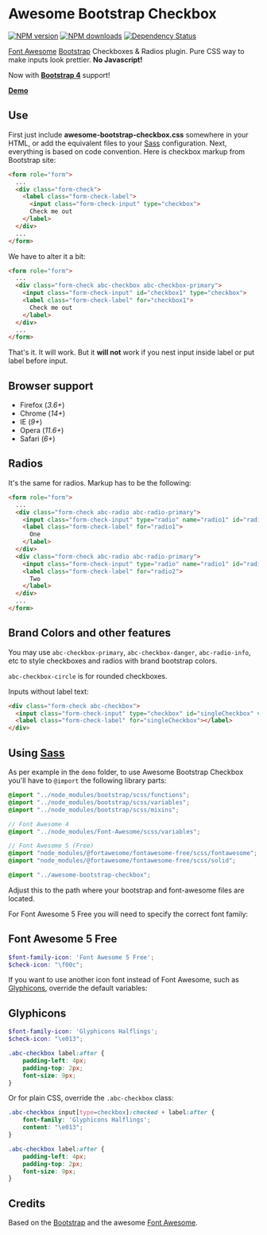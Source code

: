 Awesome Bootstrap Checkbox
==========================
[![NPM version](https://img.shields.io/npm/v/awesome-bootstrap-checkbox.svg?style=flat)](https://www.npmjs.com/package/awesome-bootstrap-checkbox)
[![NPM downloads](https://img.shields.io/npm/dm/awesome-bootstrap-checkbox.svg?style=flat)](https://www.npmjs.com/package/awesome-bootstrap-checkbox)
[![Dependency Status](https://img.shields.io/david/dev/flatlogic/awesome-bootstrap-checkbox.svg?branch=master&style=flat)](https://www.npmjs.com/package/awesome-bootstrap-checkbox)

[Font Awesome][] [Bootstrap][] Checkboxes & Radios plugin. Pure CSS way to make inputs look prettier. **No Javascript!**

Now with **[Bootstrap 4][]** support!

**[Demo][]**

Use
------------

First just include **awesome-bootstrap-checkbox.css** somewhere in your HTML, or add the equivalent files to your [Sass](#using-sass) configuration.
Next, everything is based on code convention. Here is checkbox markup from Bootstrap site:

````html
<form role="form">
  ...
  <div class="form-check">
    <label class="form-check-label">
      <input class="form-check-input" type="checkbox">
      Check me out
    </label>
  </div>
  ...
</form>
````

We have to alter it a bit:
````html
<form role="form">
  ...
  <div class="form-check abc-checkbox abc-checkbox-primary">
    <input class="form-check-input" id="checkbox1" type="checkbox">
    <label class="form-check-label" for="checkbox1">
      Check me out
    </label>
  </div>
  ...
</form>
````
That's it. It will work. But it **will not** work if you nest input inside label or put label before input.

Browser support
-----------
- Firefox (_3.6+_)
- Chrome  (_14+_)
- IE      (_9+_)
- Opera   (_11.6+_)
- Safari  (_6+_)

Radios
------------

It's the same for radios. Markup has to be the following:
````html
<form role="form">
  ...
  <div class="form-check abc-radio abc-radio-primary">
    <input class="form-check-input" type="radio" name="radio1" id="radio1" value="option1" checked>
    <label class="form-check-label" for="radio1">
      One
    </label>
  </div>
  <div class="form-check abc-radio abc-radio-primary">
    <input class="form-check-input" type="radio" name="radio1" id="radio2" value="option2">
    <label class="form-check-label" for="radio2">
      Two
    </label>
  </div>
  ...
</form>
````

Brand Colors and other features
------------

You may use `abc-checkbox-primary`, `abc-checkbox-danger`, `abc-radio-info`, etc to style checkboxes and radios with brand bootstrap colors.

`abc-checkbox-circle` is for rounded checkboxes.

Inputs without label text:

````html
<div class="form-check abc-checkbox">
  <input class="form-check-input" type="checkbox" id="singleCheckbox" value="option1" aria-label="Single checkbox One">
  <label class="form-check-label" for="singleCheckbox"></label>
</div>
````

Using [Sass][]
----------

As per example in the `demo` folder, to use Awesome Bootstrap Checkbox you'll have to `@import` the following library parts:

````scss
@import "../node_modules/bootstrap/scss/functions";
@import "../node_modules/bootstrap/scss/variables";
@import "../node_modules/bootstrap/scss/mixins";

// Font Awesome 4
@import "../node_modules/Font-Awesome/scss/variables";

// Font Awesome 5 (Free)
@import "node_modules/@fortawesome/fontawesome-free/scss/fontawesome";
@import "node_modules/@fortawesome/fontawesome-free/scss/solid";

@import "../awesome-bootstrap-checkbox";
````

Adjust this to the path where your bootstrap and font-awesome files are located.

For Font Awesome 5 Free you will need to specify the correct font family:

Font Awesome 5 Free
------------
````scss
$font-family-icon: 'Font Awesome 5 Free';
$check-icon: "\f00c";
````
If you want to use another icon font instead of Font Awesome, such as [Glyphicons][], override the default variables:

Glyphicons
------------
````scss
$font-family-icon: 'Glyphicons Halflings';
$check-icon: "\e013";

.abc-checkbox label:after {
    padding-left: 4px;
    padding-top: 2px;
    font-size: 9px;
}
````

Or for plain CSS, override the `.abc-checkbox` class:
````css
.abc-checkbox input[type=checkbox]:checked + label:after {
    font-family: 'Glyphicons Halflings';
    content: "\e013";
}

.abc-checkbox label:after {
    padding-left: 4px;
    padding-top: 2px;
    font-size: 9px;
}
````

Credits
------------

Based on the [Bootstrap][] and the awesome [Font Awesome][].


[Demo]: http://flatlogic.github.io/awesome-bootstrap-checkbox/demo/1.0.0/
[Bootstrap]: http://getbootstrap.com/
[Bootstrap 4]: http://getbootstrap.com/
[Font Awesome]: https://github.com/FortAwesome/Font-Awesome
[Glyphicons]: http://getbootstrap.com/components/#glyphicons
[Sass]: http://sass-lang.com/
[Less]: http://lesscss.org/
